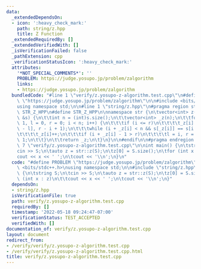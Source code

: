 ```yaml
---
data:
  _extendedDependsOn:
  - icon: ':heavy_check_mark:'
    path: string/z.hpp
    title: Z Function
  _extendedRequiredBy: []
  _extendedVerifiedWith: []
  _isVerificationFailed: false
  _pathExtension: cpp
  _verificationStatusIcon: ':heavy_check_mark:'
  attributes:
    '*NOT_SPECIAL_COMMENTS*': ''
    PROBLEM: https://judge.yosupo.jp/problem/zalgorithm
    links:
    - https://judge.yosupo.jp/problem/zalgorithm
  bundledCode: "#line 1 \"verify/z.yosupo-z-algorithm.test.cpp\"\n#define PROBLEM\
    \ \"https://judge.yosupo.jp/problem/zalgorithm\"\n\n#include <bits/stdc++.h>\n\
    using namespace std;\n\n#line 1 \"string/z.hpp\"\n#pragma region str_z\n\n#ifndef\
    \ STR_Z_HPP\n#define STR_Z_HPP\n\nnamespace str {\n\tvector<int> z(const string\
    \ &s) {\n\t\tint n = (int)s.size();\n\t\tvector<int> _z(n);\n\t\tfor (int i =\
    \ 1, l = 0, r = 0; i < n; i++) {\n\t\t\tif (i <= r)\n\t\t\t\t_z[i] = min(_z[i\
    \ - l], r - i + 1);\n\t\t\twhile (i + _z[i] < n && s[_z[i]] == s[i + _z[i]])\n\
    \t\t\t\t_z[i]++;\n\t\t\tif (i + _z[i] - 1 > r)\n\t\t\t\tl = i, r = i + _z[i] -\
    \ 1;\n\t\t}\n\t\treturn _z;\n\t}\n}\n\n#endif\n\n#pragma endregion str_z\n#line\
    \ 7 \"verify/z.yosupo-z-algorithm.test.cpp\"\n\nint main() {\n\tstring S;\n\t\
    cin >> S;\n\tauto z = str::z(S);\n\tz[0] = S.size();\n\tfor (int x : z)\n\t\t\
    cout << x << ' ';\n\tcout << '\\n';\n}\n"
  code: "#define PROBLEM \"https://judge.yosupo.jp/problem/zalgorithm\"\n\n#include\
    \ <bits/stdc++.h>\nusing namespace std;\n\n#include \"string/z.hpp\"\n\nint main()\
    \ {\n\tstring S;\n\tcin >> S;\n\tauto z = str::z(S);\n\tz[0] = S.size();\n\tfor\
    \ (int x : z)\n\t\tcout << x << ' ';\n\tcout << '\\n';\n}"
  dependsOn:
  - string/z.hpp
  isVerificationFile: true
  path: verify/z.yosupo-z-algorithm.test.cpp
  requiredBy: []
  timestamp: '2022-05-18 09:24:47-07:00'
  verificationStatus: TEST_ACCEPTED
  verifiedWith: []
documentation_of: verify/z.yosupo-z-algorithm.test.cpp
layout: document
redirect_from:
- /verify/verify/z.yosupo-z-algorithm.test.cpp
- /verify/verify/z.yosupo-z-algorithm.test.cpp.html
title: verify/z.yosupo-z-algorithm.test.cpp
---
```

